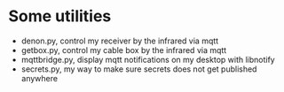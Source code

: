 Some utilities
==============

- denon.py, control my receiver by the infrared via mqtt
- getbox.py, control my cable box by the infrared via mqtt
- mqttbridge.py, display mqtt notifications on my desktop with libnotify
- secrets.py, my way to make sure secrets does not get published anywhere
